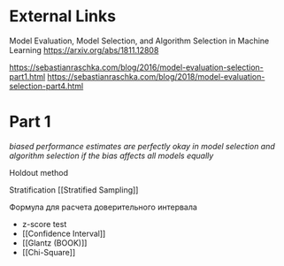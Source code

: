 
# External Links

Model Evaluation, Model Selection, and Algorithm Selection in Machine Learning
https://arxiv.org/abs/1811.12808

https://sebastianraschka.com/blog/2016/model-evaluation-selection-part1.html
https://sebastianraschka.com/blog/2018/model-evaluation-selection-part4.html

# Part 1

*biased performance estimates are perfectly okay in model selection and algorithm selection if the bias affects all models equally*

Holdout method

Stratification
[[Stratified Sampling]]

Формула для расчета доверительного интервала
- z-score test
- [[Confidence Interval]]
- [[Glantz (BOOK)]]
- [[Chi-Square]]